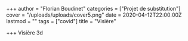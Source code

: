 +++
author = "Florian Boudinet"
categories = ["Projet de substitution"]
cover = "/uploads/uploads/cover5.png"
date = 2020-04-12T22:00:00Z
lastmod = ""
tags = ["covid"]
title = "Visière"

+++
Visière 3d